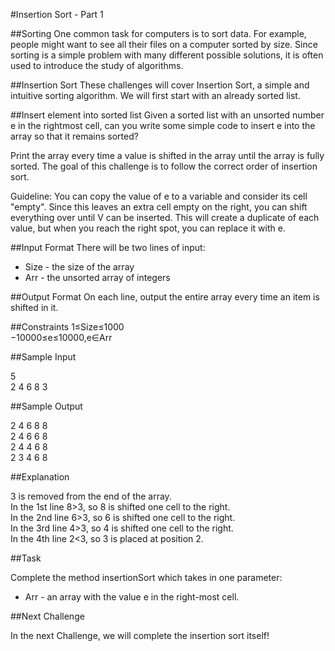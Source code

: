 #Insertion Sort - Part 1

##Sorting 
One common task for computers is to sort data. For example, people might want to see all their files on a computer sorted by size. Since sorting is a simple problem with many different possible solutions, it is often used to introduce the study of algorithms.

##Insertion Sort 
These challenges will cover Insertion Sort, a simple and intuitive sorting algorithm. We will first start with an already sorted list.

##Insert element into sorted list 
Given a sorted list with an unsorted number e in the rightmost cell, can you write some simple code to insert e into the array so that it remains sorted?

Print the array every time a value is shifted in the array until the array is fully sorted. The goal of this challenge is to follow the correct order of insertion sort.

Guideline: You can copy the value of e to a variable and consider its cell "empty". Since this leaves an extra cell empty on the right, you can shift everything over until V can be inserted. This will create a duplicate of each value, but when you reach the right spot, you can replace it with e.

##Input Format 
There will be two lines of input:

+ Size - the size of the array 
+ Arr - the unsorted array of integers

##Output Format 
On each line, output the entire array every time an item is shifted in it.

##Constraints 
1≤Size≤1000  
−10000≤e≤10000,e∈Arr

##Sample Input

5  
2 4 6 8 3  

##Sample Output

2 4 6 8 8  
2 4 6 6 8  
2 4 4 6 8  
2 3 4 6 8  

##Explanation

3 is removed from the end of the array.  
In the 1st line 8>3, so 8 is shifted one cell to the right.  
In the 2nd line 6>3, so 6 is shifted one cell to the right.  
In the 3rd line 4>3, so 4 is shifted one cell to the right.  
In the 4th line 2<3, so 3 is placed at position 2.  

##Task

Complete the method insertionSort which takes in one parameter:

+ Arr - an array with the value e in the right-most cell.

##Next Challenge

In the next Challenge, we will complete the insertion sort itself!


